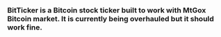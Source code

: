 ### BitTicker is a Bitcoin stock ticker built to work with MtGox Bitcoin market. It is currently being overhauled but it should work fine.